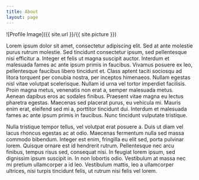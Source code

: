 ```yaml
---
title: About
layout: page
---
```

![Profile Image]({{ site.url }}/{{ site.picture }})

Lorem ipsum dolor sit amet, consectetur adipiscing elit. Sed at ante molestie purus rutrum molestie. Sed tincidunt consectetur ipsum, sed pellentesque nisi efficitur a. Integer et felis ut magna suscipit auctor. Interdum et malesuada fames ac ante ipsum primis in faucibus. Vivamus posuere ex leo, pellentesque faucibus libero tincidunt et. Class aptent taciti sociosqu ad litora torquent per conubia nostra, per inceptos himenaeos. Nullam egestas nisl vitae volutpat scelerisque. Nullam id urna vel tortor imperdiet facilisis. Proin magna metus, venenatis non erat a, semper malesuada metus. Aenean dapibus eros ac sodales finibus. Praesent vitae magna eu lectus pharetra egestas. Maecenas sed placerat purus, eu vehicula mi. Mauris enim erat, eleifend sed mi a, porttitor tincidunt dui. Interdum et malesuada fames ac ante ipsum primis in faucibus. Nunc tincidunt vulputate tristique.

Nulla tristique tempor tellus, vel volutpat erat posuere a. Duis ut diam vel lacus rhoncus egestas ac at odio. Maecenas fermentum nulla sed massa commodo bibendum. Integer est enim, fringilla eu elit sed, porta pulvinar lorem. Quisque ornare est id hendrerit rutrum. Pellentesque nec arcu finibus, tempus risus sed, consequat nisi. In feugiat lorem ipsum, sed dignissim ipsum suscipit in. In non lobortis odio. Vestibulum at massa nec mi pretium ullamcorper a id leo. Vestibulum mattis, leo a ullamcorper ultrices, nisi turpis tincidunt felis, ut rutrum nisi felis vel lorem.